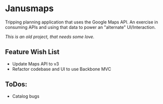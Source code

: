 # Janusmaps

Tripping planning application that uses the Google Maps API. An exercise in consuming APIs and using that data to power an "alternate" UI/Interaction.

*This is an old project, that needs some love.*

## Feature Wish List

- Update Maps API to v3
- Refactor codebase and UI to use Backbone MVC

## ToDos:

- Catalog bugs